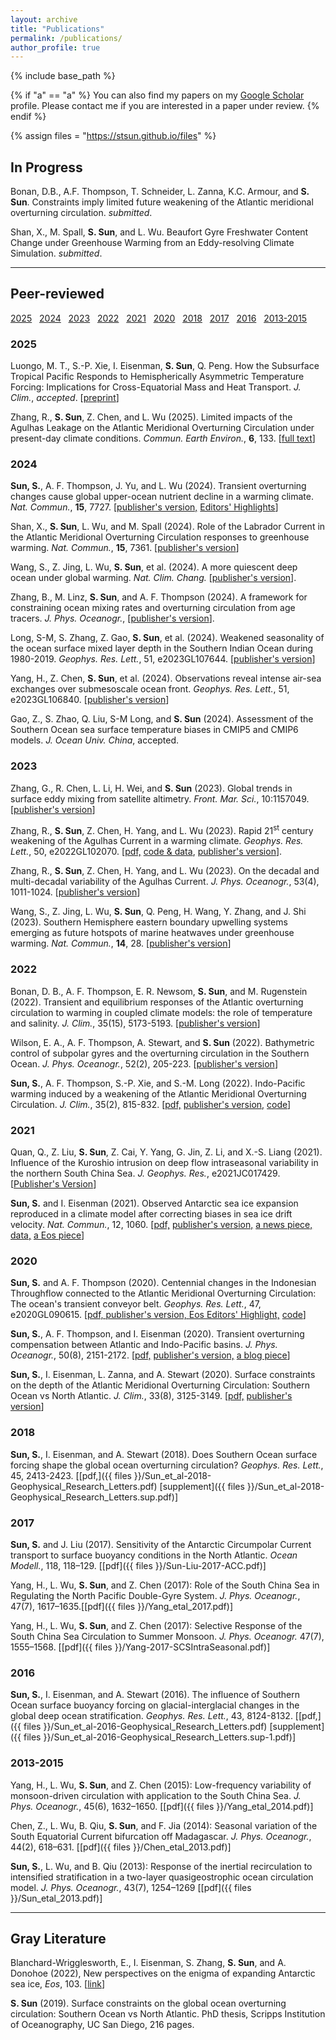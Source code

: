 ```yaml
---
layout: archive
title: "Publications"
permalink: /publications/
author_profile: true
---
```


{% include base_path %}

{% if "a" == "a" %}
  You can also find my papers on my [Google Scholar](https://scholar.google.com/citations?user=IJMEC2EAAAAJ&hl=en) profile. Please contact me if you are interested in a paper under review. 
{% endif %}

{% assign files = "https://stsun.github.io/files" %}

## In Progress


Bonan, D.B., A.F. Thompson, T. Schneider, L. Zanna, K.C. Armour, and **S. Sun**. Constraints imply limited future weakening of the Atlantic meridional overturning circulation. *submitted*.

Shan, X., M. Spall, **S. Sun**, and L. Wu. 	Beaufort Gyre Freshwater Content Change under Greenhouse Warming from an Eddy-resolving Climate Simulation. *submitted*.


<!--
Names with a "#" represent students advised by me. 

Yang, H., **S. Sun**, Z. Chen, K. Ma, X. Ma, Z. Jing, B. Gan, and L. Wu. In-situ observations reveal deep imprints of oceanic submesoscale fronts on mid-latitude atmosphere. *submitted.*

Zhang, R.<sup>#</sup>, **S. Sun**, Z. Chen, H. Yang, and L. Wu. On the decadal and multi-decadal variability of the Agulhas Current. *J. Phys. Oceanogr.*, *accepted*.
-->

***
## Peer-reviewed
[2025](#2025) &nbsp; [2024](#2024) &nbsp; [2023](#2023) &nbsp; [2022](#2022) &nbsp; [2021](#2021) &nbsp; [2020](#2020) &nbsp; [2018](#2018) &nbsp; [2017](#2017) &nbsp; [2016](#2016) &nbsp; [2013-2015](#2013-2015)

### 2025

Luongo, M. T., S.-P. Xie, I. Eisenman, **S. Sun**, Q. Peng. How the Subsurface Tropical Pacific Responds to Hemispherically Asymmetric Temperature Forcing: Implications for Cross-Equatorial Mass and Heat Transport. *J. Clim.*, *accepted*. [[preprint](https://essopenarchive.org/users/529275/articles/1213753-how-the-subsurface-tropical-pacific-responds-to-hemispherically-asymmetric-temperature-forcing-implications-for-cross-equatorial-mass-and-heat-transport)]


Zhang, R., **S. Sun**, Z. Chen, and L. Wu (2025). Limited impacts of the Agulhas Leakage on the Atlantic Meridional Overturning Circulation under present-day climate conditions. *Commun. Earth Environ.*, **6**, 133. [[full text](https://doi.org/10.1038/s43247-025-02097-4)] 

### 2024

**Sun, S.**, A. F. Thompson, J. Yu, and L. Wu (2024). Transient overturning changes cause global upper-ocean nutrient decline in a warming climate. *Nat. Commun.*, **15**, 7727. [[publisher's version,](https://doi.org/10.1038/s41467-024-52200-0) [Editors' Highlights](https://www.nature.com/collections/eihfbddfac)]

Shan, X., **S. Sun**, L. Wu, and M. Spall (2024). Role of the Labrador Current in the Atlantic Meridional Overturning Circulation responses to greenhouse warming. *Nat. Commun.*, **15**, 7361. [[publisher's version](https://doi.org/10.1038/s41467-024-51449-9)]

Wang, S., Z. Jing, L. Wu, **S. Sun**, et al. (2024). A more quiescent deep ocean under global warming. *Nat. Clim. Chang.* [[publisher's version](https://doi.org/10.1038/s41558-024-02075-2)].


Zhang, B., M. Linz, **S. Sun**, and A. F. Thompson (2024). A framework for constraining ocean mixing rates and overturning circulation from age tracers. *J. Phys. Oceanogr.*, [[publisher's version](https://doi.org/10.1175/JPO-D-23-0162.1)]. 

Long, S-M, S. Zhang, Z. Gao, **S. Sun**, et al. (2024). Weakened seasonality of the ocean surface mixed layer depth in the Southern Indian Ocean during 1980-2019. *Geophys. Res. Lett.*, 51, e2023GL107644. [[publisher's version](https://doi.org/10.1029/2023GL107644)]

Yang, H., Z. Chen, **S. Sun**, et al. (2024). Observations reveal intense air-sea exchanges over submesoscale ocean front. *Geophys. Res. Lett.*, 51, e2023GL106840. [[publisher's version](https://doi.org/10.1029/2023GL106840)]


Gao, Z., S. Zhao, Q. Liu, S-M Long, and **S. Sun** (2024). Assessment of the Southern Ocean sea surface temperature biases in CMIP5 and CMIP6 models. *J. Ocean Univ. China*, accepted.

### 2023

Zhang, G., R. Chen, L. Li, H. Wei, and **S. Sun** (2023). Global trends in surface eddy mixing from satellite altimetry. *Front. Mar. Sci.*, 10:1157049. [[publisher's version](https://doi.org/10.3389/fmars.2023.1157049)]

Zhang, R., **S. Sun**, Z. Chen, H. Yang, and L. Wu (2023). Rapid 21<sup>st</sup> century weakening of the Agulhas Current in a warming climate. *Geophys. Res. Lett.*, 50, e2022GL102070. [[pdf,]({{files}}/Zhang-etal-2023-GRL-AgulhasCurrent.pdf) [code & data](https://doi.org/10.6084/m9.figshare.21802770), [publisher's version]( https://doi.org/10.1029/2022GL102070)]. 

Zhang, R., **S. Sun**, Z. Chen, H. Yang, and L. Wu (2023). On the decadal and multi-decadal variability of the Agulhas Current. *J. Phys. Oceanogr.*, 53(4), 1011-1024. [[publisher's version](https://doi.org/10.1175/JPO-D-22-0123.1)]

Wang, S., Z. Jing, L. Wu, **S. Sun**, Q. Peng, H. Wang, Y. Zhang, and J. Shi (2023). Southern Hemisphere eastern boundary upwelling systems emerging as future hotspots of marine heatwaves under greenhouse warming. *Nat. Commun.*, **14**, 28. [[publisher's version](http://dx.doi.org/10.1038/s41467-022-35666-8)]

### 2022

Bonan, D. B., A. F. Thompson, E. R. Newsom, **S. Sun**, and M. Rugenstein (2022). Transient and equilibrium responses of the Atlantic overturning circulation to warming in coupled climate models: the role of temperature and salinity. *J. Clim.*, 35(15), 5173-5193. [[publisher's version](https://doi.org/10.1175/JCLI-D-21-0912.1)]

Wilson, E. A., A. F. Thompson, A. Stewart, and **S. Sun** (2022). Bathymetric control of subpolar gyres and the overturning circulation in the Southern Ocean. *J. Phys. Oceanogr.*, 52(2), 205-223. [[publisher's version](https://doi.org/10.1175/JPO-D-21-0136.1)]

**Sun, S.**, A. F. Thompson, S.-P. Xie, and S.-M. Long (2022). Indo-Pacific warming induced by a weakening of the Atlantic Meridional Overturning Circulation. *J. Clim.*, 35(2), 815-832. [[pdf,]({{files}}/Sun-Thompson-Xie-Long-2022-JClim.pdf) [publisher's version,](https://doi.org/10.1175/JCLI-D-21-0346.1) [code](https://doi.org/10.6084/m9.figshare.16308111)]

### 2021

Quan, Q., Z. Liu, **S. Sun**, Z. Cai, Y. Yang, G. Jin, Z. Li, and X.-S. Liang (2021). Influence of the Kuroshio intrusion on deep flow intraseasonal variability in the northern South China Sea.  *J. Geophys. Res.*, e2021JC017429. [[Publisher's Version](https://doi.org/10.1029/2021JC017429)]

**Sun, S.** and I. Eisenman (2021). Observed Antarctic sea ice expansion reproduced in a climate model after correcting biases in sea ice drift velocity. *Nat. Commun.*, 12, 1060. [[pdf,]({{files}}/Sun-Eisenman-2021-NCOMMS.pdf)  [publisher's version,](https://doi.org/10.1038/s41467-021-21412-z)  [a news piece,](https://scripps.ucsd.edu/news/simulation-vs-reality-researchers-modify-climate-model-explain-expanding-antarctic-sea-ice) [data,](https://doi.org/10.6084/m9.figshare.12857672.v3) [a Eos piece](https://doi.org/10.1029/2022EO220076)]

### 2020

**Sun, S.** and A. F. Thompson (2020). Centennial changes in the Indonesian Throughflow connected to the Atlantic Meridional Overturning Circulation: The ocean's transient conveyor belt. *Geophys. Res. Lett.*, 47,  e2020GL090615. [[pdf, ]({{files}}/Sun-Thompson-2020-GRL-ITF.pdf) [publisher's version, ](https://doi.org/10.1029/2020GL090615) [Eos Editors' Highlight,](https://eos.org/editor-highlights/what-causes-centennial-changes-in-the-indonesian-throughflow) [code](https://doi.org/10.6084/m9.figshare.12903086)]

**Sun, S.**, A. F. Thompson, and I. Eisenman (2020). Transient overturning compensation between Atlantic and Indo-Pacific basins. *J. Phys. Oceanogr.*, 50(8), 2151-2172.  [[pdf,]({{files}}/Sun-Thompson-Eisenman-2020-JPO.pdf)  [publisher's version,](https://doi.org/10.1175/JPO-D-20-0060.1)  [a blog piece](https://ocean2climate.org/2020/06/25/compensating-change-in-the-indo-pacific-moc-in-response-to-the-atlantic-moc-slowdown/)] 

**Sun, S.**, I. Eisenman, L. Zanna, and A. Stewart (2020). Surface constraints on the depth of the Atlantic Meridional Overturning Circulation: Southern Ocean vs North Atlantic. *J. Clim.*, 33(8), 3125-3149. [[pdf,]({{files}}/Sun-Eisenman-Zanna-Stewart-inpress-2020.pdf)  [publisher's version](https://doi.org/10.1175/JCLI-D-19-0546.1)]

### 2018

**Sun, S.**, I. Eisenman, and A. Stewart (2018). Does Southern Ocean surface forcing shape the global ocean overturning circulation? *Geophys. Res. Lett.*, 45, 2413-2423. [[pdf,]({{ files }}/Sun_et_al-2018-Geophysical_Research_Letters.pdf)  [supplement]({{ files }}/Sun_et_al-2018-Geophysical_Research_Letters.sup.pdf)]

### 2017

**Sun, S.** and J. Liu (2017). Sensitivity of the Antarctic Circumpolar Current transport to surface buoyancy conditions in the North Atlantic. *Ocean Modell.*, 118, 118–129. [[pdf]({{ files }}/Sun-Liu-2017-ACC.pdf)]

Yang, H., L. Wu, **S. Sun**, and Z. Chen (2017): Role of the South China Sea in Regulating the North Pacific Double-Gyre System. *J. Phys. Oceanogr.*, 47(7), 1617–1635.[[pdf]({{ files }}/Yang_etal_2017.pdf)]

Yang, H., L. Wu, **S. Sun**, and Z. Chen (2017): Selective Response of the South China Sea Circulation to Summer Monsoon. *J. Phys. Oceanogr.* 47(7), 1555–1568. [[pdf]({{ files }}/Yang-2017-SCSIntraSeasonal.pdf)]

### 2016

**Sun, S.**, I. Eisenman, and A. Stewart (2016). The influence of Southern Ocean surface buoyancy forcing on glacial-interglacial changes in the global deep ocean stratification. *Geophys. Res. Lett.*, 43, 8124-8132. [[pdf,]({{ files }}/Sun_et_al-2016-Geophysical_Research_Letters.pdf)  [supplement]({{ files }}/Sun_et_al-2016-Geophysical_Research_Letters.sup-1.pdf)]

### 2013-2015

Yang, H., L. Wu, **S. Sun**, and Z. Chen (2015): Low-frequency variability of monsoon-driven circulation with application to the South China Sea. *J. Phys. Oceanogr.*, 45(6), 1632–1650. [[pdf]({{ files }}/Yang_etal_2014.pdf)]

Chen, Z., L. Wu, B. Qiu, **S. Sun**, and F. Jia (2014): Seasonal variation of the South Equatorial Current bifurcation off Madagascar. *J. Phys. Oceanogr.*, 44(2), 618–631. [[pdf]({{ files }}/Chen_etal_2013.pdf)]

**Sun, S.**, L. Wu, and B. Qiu (2013): Response of the inertial recirculation to intensified stratification in a two-layer quasigeostrophic ocean circulation model. *J. Phys. Oceanogr.*, 43(7), 1254–1269 [[pdf]({{ files }}/Sun_etal_2013.pdf)]


***

## Gray Literature

Blanchard-Wrigglesworth, E., I. Eisenman, S. Zhang, **S. Sun**, and A. Donohoe (2022), New perspectives on the enigma of expanding Antarctic sea ice, *Eos*, 103. [[link](https://doi.org/10.1029/2022EO220076)]

**S. Sun** (2019). Surface constraints on the global ocean overturning circulation: Southern Ocean vs North Atlantic. PhD thesis, Scripps Institution of Oceanography, UC San Diego, 216 pages.




<!---
## In-prep or submitted


-->
